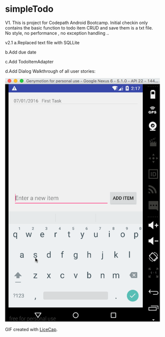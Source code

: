 # simpleTodo

V1. This is project for Codepath Android Bootcamp. Initial checkin only contains the basic function to todo item CRUD and save them is a txt file. No style, no performance , no exception handling ..

v2.1 
a.Replaced text file with SQLLite

b.Add due date

c.Add TodoItemAdapter

d.Add Dialog
Walkthrough of all user stories:

![Video Walkthrough](https://raw.githubusercontent.com/johnliucn925/simpleTodo/master/todoV2.1.gif)

GIF created with [LiceCap](http://www.cockos.com/licecap/).

